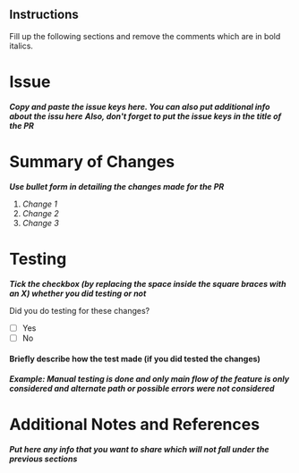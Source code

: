## Instructions
Fill up the following sections and remove the comments which are in bold italics.

# Issue
***Copy and paste the issue keys here. You can also put additional info about the issu here***
***Also, don't forget to put the issue keys in the title of the PR***

# Summary of Changes
***Use bullet form in detailing the changes made for the PR***
1. *Change 1*
2. *Change 2*
3. *Change 3*

# Testing
***Tick the checkbox (by replacing the space inside the square braces with an X) whether you did testing or not***

Did you do testing for these changes?
- [ ] Yes
- [ ] No

#### Briefly describe how the test made (if you did tested the changes)
***Example: Manual testing is done and only main flow of the feature is only considered and alternate path or possible errors were not considered***

# Additional Notes and References
***Put here any info that you want to share which will not fall under the previous sections***

